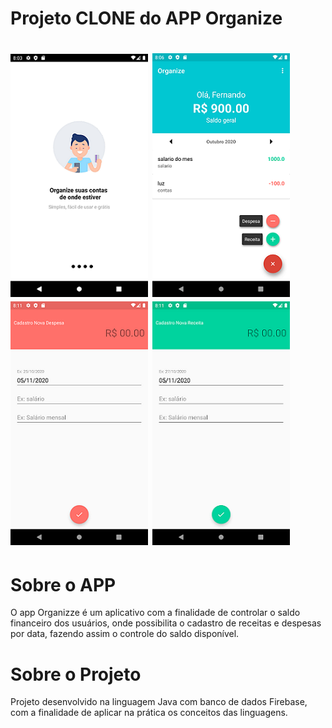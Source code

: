 # Projeto CLONE do APP Organize

<h1>
  <img alt="NextLevelWeek" title="#NextLevelWeek" src="./prints/img_1.png" />
  <img alt="NextLevelWeek" title="#NextLevelWeek" src="./prints/img_3.png" />
  <img alt="NextLevelWeek" title="#NextLevelWeek" src="./prints/img_4.png" />
  <img alt="NextLevelWeek" title="#NextLevelWeek" src="./prints/img_5.png" />
</h1>

# Sobre o APP
O app Organizze é um aplicativo com a finalidade de controlar o saldo financeiro dos usuários, onde possibilita o cadastro de receitas e despesas por data, fazendo assim o controle do saldo disponível.  

# Sobre o Projeto
Projeto desenvolvido na linguagem Java com banco de dados Firebase, com a finalidade de aplicar na prática os conceitos das linguagens. 

